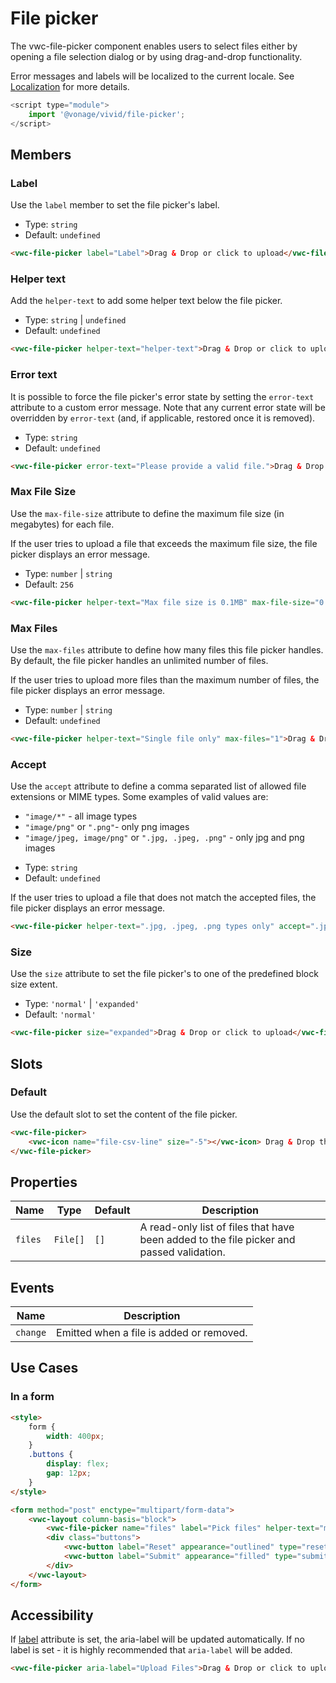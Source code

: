 # File picker

The vwc-file-picker component enables users to select files either by opening a file selection dialog or by using drag-and-drop functionality.

Error messages and labels will be localized to the current locale. See [Localization](/getting-started/localization) for more details.

```js
<script type="module">
    import '@vonage/vivid/file-picker';
</script>
```

## Members

### Label

Use the `label` member to set the file picker's label.

- Type: `string`
- Default: `undefined`

```html preview
<vwc-file-picker label="Label">Drag & Drop or click to upload</vwc-file-picker>
```

### Helper text

Add the `helper-text` to add some helper text below the file picker.

- Type: `string` | `undefined`
- Default: `undefined`

```html preview
<vwc-file-picker helper-text="helper-text">Drag & Drop or click to upload</vwc-file-picker>
```


### Error text

It is possible to force the file picker's error state by setting the `error-text` attribute to a custom error message.
Note that any current error state will be overridden by `error-text` (and, if applicable, restored once it is removed).

- Type: `string`
- Default: `undefined`

```html preview
<vwc-file-picker error-text="Please provide a valid file.">Drag & Drop or click to upload</vwc-file-picker>
```


### Max File Size

Use the `max-file-size` attribute to define the maximum file size (in megabytes) for each file.

If the user tries to upload a file that exceeds the maximum file size, the file picker displays an error message.

- Type: `number` | `string`
- Default: `256`

```html preview
<vwc-file-picker helper-text="Max file size is 0.1MB" max-file-size="0.1">Drag & Drop or click to upload</vwc-file-picker>
```

### Max Files

Use the `max-files` attribute to define how many files this file picker handles. By default, the file picker handles an unlimited number of files.

If the user tries to upload more files than the maximum number of files, the file picker displays an error message.

- Type: `number` | `string`
- Default: `undefined`

```html preview
<vwc-file-picker helper-text="Single file only" max-files="1">Drag & Drop or click to upload</vwc-file-picker>
```

### Accept

Use the `accept` attribute to define a comma separated list of allowed file extensions or MIME types.
Some examples of valid values are:
* `"image/*"` - all image types
* `"image/png"` or `".png"`- only png images
* `"image/jpeg, image/png"` or `".jpg, .jpeg, .png"` - only jpg and png images

- Type: `string`
- Default: `undefined`

If the user tries to upload a file that does not match the accepted files, the file picker displays an error message.

```html preview
<vwc-file-picker helper-text=".jpg, .jpeg, .png types only" accept=".jpg, .jpeg, .png">Drag & Drop or click to upload</vwc-file-picker>
```

### Size

Use the `size` attribute to set the file picker's to one of the predefined block size extent.

- Type: `'normal'` | `'expanded'`
- Default: `'normal'`

```html preview
<vwc-file-picker size="expanded">Drag & Drop or click to upload</vwc-file-picker>
```

## Slots

### Default

Use the default slot to set the content of the file picker.

```html preview
<vwc-file-picker>
	<vwc-icon name="file-csv-line" size="-5"></vwc-icon> Drag & Drop the .csv file here or click to upload
</vwc-file-picker>
```

## Properties

<div class="table-wrapper">

| Name     | Type     | Default     | Description                                                                              |
|----------| -------- | ----------- |------------------------------------------------------------------------------------------|
| `files`  | `File[]` | `[]`        | A read-only list of files that have been added to the file picker and passed validation. |

</div>

## Events

<div class="table-wrapper">

| Name     | Description                              |
|----------|------------------------------------------|
| `change` | Emitted when a file is added or removed. |

</div>

## Use Cases

### In a form

```html preview
<style>
	form {
		width: 400px;
	}
	.buttons {
		display: flex;
		gap: 12px;
	}
</style>

<form method="post" enctype="multipart/form-data">
	<vwc-layout column-basis="block">
		<vwc-file-picker name="files" label="Pick files" helper-text="multiple files of any type" max-files="50" required>Drag & Drop or click to upload</vwc-file-picker>
		<div class="buttons">
			<vwc-button label="Reset" appearance="outlined" type="reset"></vwc-button>
			<vwc-button label="Submit" appearance="filled" type="submit"></vwc-button>
		</div>
	</vwc-layout>
</form>
```

## Accessibility
If [label](#label) attribute is set, the aria-label will be updated automatically.
If no label is set - it is highly recommended that `aria-label` will be added.

```html
<vwc-file-picker aria-label="Upload Files">Drag & Drop or click to upload</vwc-file-picker>
```
